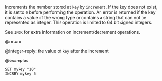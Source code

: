 Increments the number stored at `key` by `increment`. If the key does not exist,
it is set to `0` before performing the operation. An error is returned if the
key contains a value of the wrong type or contains a string that can not be
represented as integer. This operation is limited to 64 bit signed integers.

See `INCR` for extra information on increment/decrement operations.

@return

@integer-reply: the value of `key` after the increment

@examples

```cli
SET mykey "10"
INCRBY mykey 5
```
